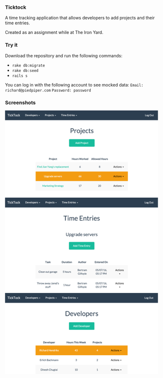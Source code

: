 ### Ticktock

A time tracking application that allows developers to add projects and their time entries.

Created as an assignment while at The Iron Yard.

### Try it

Download the repository and run the following commands:
* `rake db:migrate`
* `rake db:seed`
* `rails s`

You can log in with the following account to see mocked data:
`Email: richard@piedpiper.com`
`Password: password`

### Screenshots
![screenshot](/public/assets/images/projects.png?raw=true "Projects")
![screenshot](/public/assets/images/time_entries.png?raw=true "Time Entries")
![screenshot](/public/assets/images/developers.png?raw=true "Developers")
